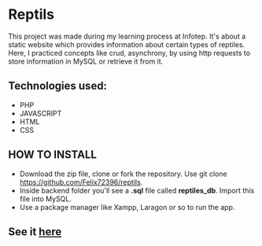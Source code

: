 # Reptils

This project was made during my learning process at Infotep. It's about a static website which provides information about certain types of reptiles.
Here, I practiced concepts like crud, asynchrony, by using http requests to store information in MySQL or retrieve it from it.

## Technologies used:
- PHP
- JAVASCRIPT
- HTML
- CSS

## HOW TO INSTALL
- Download the zip file, clone or fork the repository. Use git clone https://github.com/Felix72396/reptils.
- Inside backend folder you'll see a __.sql__ file called __reptiles_db__. Import this file into MySQL.
- Use a package manager like Xampp, Laragon or so to run the app.

## See it [here](https://felix72396.github.io/reptils/)
